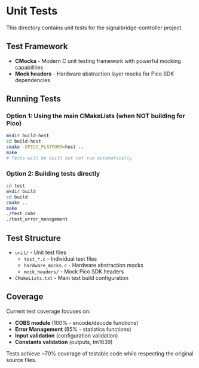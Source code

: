 # Unit Tests

This directory contains unit tests for the signalbridge-controller project.

## Test Framework
- **CMocka** - Modern C unit testing framework with powerful mocking capabilities
- **Mock headers** - Hardware abstraction layer mocks for Pico SDK dependencies

## Running Tests

### Option 1: Using the main CMakeLists (when NOT building for Pico)
```bash
mkdir build-host
cd build-host
cmake -DPICO_PLATFORM=host ..
make
# Tests will be built but not run automatically
```

### Option 2: Building tests directly 
```bash
cd test
mkdir build
cd build
cmake ..
make
./test_cobs
./test_error_management
```

## Test Structure

- `unit/` - Unit test files
  - `test_*.c` - Individual test files
  - `hardware_mocks.c` - Hardware abstraction mocks
  - `mock_headers/` - Mock Pico SDK headers
- `CMakeLists.txt` - Main test build configuration

## Coverage

Current test coverage focuses on:
- **COBS module** (100% - encode/decode functions)
- **Error Management** (85% - statistics functions)
- **Input validation** (configuration validation)
- **Constants validation** (outputs, tm1639)

Tests achieve ~70% coverage of testable code while respecting the original source files.